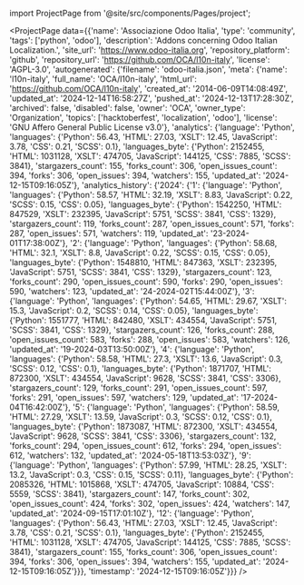 
import ProjectPage from '@site/src/components/Pages/project';

<ProjectPage
    data={{'name': 'Associazione Odoo Italia', 'type': 'community', 'tags': ['python', 'odoo'], 'description': 'Addons concerning Odoo Italian Localization.', 'site_url': 'https://www.odoo-italia.org', 'repository_platform': 'github', 'repository_url': 'https://github.com/OCA/l10n-italy', 'license': 'AGPL-3.0', 'autogenerated': {'filename': 'odoo-italia.json', 'meta': {'name': 'l10n-italy', 'full_name': 'OCA/l10n-italy', 'html_url': 'https://github.com/OCA/l10n-italy', 'created_at': '2014-06-09T14:08:49Z', 'updated_at': '2024-12-14T16:58:27Z', 'pushed_at': '2024-12-13T17:28:30Z', 'archived': false, 'disabled': false, 'owner': 'OCA', 'owner_type': 'Organization', 'topics': ['hacktoberfest', 'localization', 'odoo'], 'license': 'GNU Affero General Public License v3.0'}, 'analytics': {'language': 'Python', 'languages': {'Python': 56.43, 'HTML': 27.03, 'XSLT': 12.45, 'JavaScript': 3.78, 'CSS': 0.21, 'SCSS': 0.1}, 'languages_byte': {'Python': 2152455, 'HTML': 1031128, 'XSLT': 474705, 'JavaScript': 144125, 'CSS': 7885, 'SCSS': 3841}, 'stargazers_count': 155, 'forks_count': 306, 'open_issues_count': 394, 'forks': 306, 'open_issues': 394, 'watchers': 155, 'updated_at': '2024-12-15T09:16:05Z'}, 'analytics_history': {'2024': {'1': {'language': 'Python', 'languages': {'Python': 58.57, 'HTML': 32.19, 'XSLT': 8.83, 'JavaScript': 0.22, 'SCSS': 0.15, 'CSS': 0.05}, 'languages_byte': {'Python': 1542250, 'HTML': 847529, 'XSLT': 232395, 'JavaScript': 5751, 'SCSS': 3841, 'CSS': 1329}, 'stargazers_count': 119, 'forks_count': 287, 'open_issues_count': 571, 'forks': 287, 'open_issues': 571, 'watchers': 119, 'updated_at': '23-2024-01T17:38:00Z'}, '2': {'language': 'Python', 'languages': {'Python': 58.68, 'HTML': 32.1, 'XSLT': 8.8, 'JavaScript': 0.22, 'SCSS': 0.15, 'CSS': 0.05}, 'languages_byte': {'Python': 1548810, 'HTML': 847363, 'XSLT': 232395, 'JavaScript': 5751, 'SCSS': 3841, 'CSS': 1329}, 'stargazers_count': 123, 'forks_count': 290, 'open_issues_count': 590, 'forks': 290, 'open_issues': 590, 'watchers': 123, 'updated_at': '24-2024-02T15:44:00Z'}, '3': {'language': 'Python', 'languages': {'Python': 54.65, 'HTML': 29.67, 'XSLT': 15.3, 'JavaScript': 0.2, 'SCSS': 0.14, 'CSS': 0.05}, 'languages_byte': {'Python': 1551777, 'HTML': 842480, 'XSLT': 434554, 'JavaScript': 5751, 'SCSS': 3841, 'CSS': 1329}, 'stargazers_count': 126, 'forks_count': 288, 'open_issues_count': 583, 'forks': 288, 'open_issues': 583, 'watchers': 126, 'updated_at': '19-2024-03T13:50:00Z'}, '4': {'language': 'Python', 'languages': {'Python': 58.58, 'HTML': 27.3, 'XSLT': 13.6, 'JavaScript': 0.3, 'SCSS': 0.12, 'CSS': 0.1}, 'languages_byte': {'Python': 1871707, 'HTML': 872300, 'XSLT': 434554, 'JavaScript': 9628, 'SCSS': 3841, 'CSS': 3306}, 'stargazers_count': 129, 'forks_count': 291, 'open_issues_count': 597, 'forks': 291, 'open_issues': 597, 'watchers': 129, 'updated_at': '17-2024-04T16:42:00Z'}, '5': {'language': 'Python', 'languages': {'Python': 58.59, 'HTML': 27.29, 'XSLT': 13.59, 'JavaScript': 0.3, 'SCSS': 0.12, 'CSS': 0.1}, 'languages_byte': {'Python': 1873087, 'HTML': 872300, 'XSLT': 434554, 'JavaScript': 9628, 'SCSS': 3841, 'CSS': 3306}, 'stargazers_count': 132, 'forks_count': 294, 'open_issues_count': 612, 'forks': 294, 'open_issues': 612, 'watchers': 132, 'updated_at': '2024-05-18T13:53:03Z'}, '9': {'language': 'Python', 'languages': {'Python': 57.99, 'HTML': 28.25, 'XSLT': 13.2, 'JavaScript': 0.3, 'CSS': 0.15, 'SCSS': 0.11}, 'languages_byte': {'Python': 2085326, 'HTML': 1015868, 'XSLT': 474705, 'JavaScript': 10884, 'CSS': 5559, 'SCSS': 3841}, 'stargazers_count': 147, 'forks_count': 302, 'open_issues_count': 424, 'forks': 302, 'open_issues': 424, 'watchers': 147, 'updated_at': '2024-09-15T17:01:10Z'}, '12': {'language': 'Python', 'languages': {'Python': 56.43, 'HTML': 27.03, 'XSLT': 12.45, 'JavaScript': 3.78, 'CSS': 0.21, 'SCSS': 0.1}, 'languages_byte': {'Python': 2152455, 'HTML': 1031128, 'XSLT': 474705, 'JavaScript': 144125, 'CSS': 7885, 'SCSS': 3841}, 'stargazers_count': 155, 'forks_count': 306, 'open_issues_count': 394, 'forks': 306, 'open_issues': 394, 'watchers': 155, 'updated_at': '2024-12-15T09:16:05Z'}}}, 'timestamp': '2024-12-15T09:16:05Z'}}}
/>
